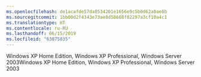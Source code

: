 ```yaml
---
ms.openlocfilehash: de1acafde57da0534201e1656e9c5b0d62a0ae8b
ms.sourcegitcommit: 1bb00d2f4343e73ae8d58668f02297a3cf10a4c1
ms.translationtype: HT
ms.contentlocale: ru-RU
ms.lasthandoff: 06/15/2019
ms.locfileid: "63875835"
---
```

<span data-ttu-id="f7fc6-101">Windows XP Home Edition, Windows XP Professional, Windows Server 2003</span><span class="sxs-lookup"><span data-stu-id="f7fc6-101">Windows XP Home Edition, Windows XP Professional, Windows Server 2003</span></span>